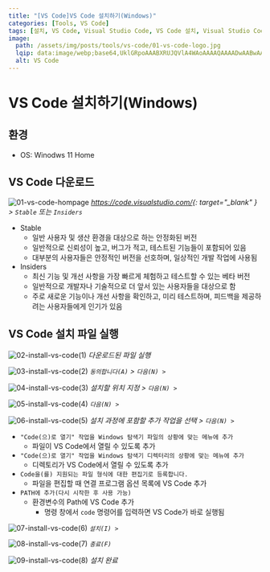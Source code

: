 ```yaml
---
title: "[VS Code]VS Code 설치하기(Windows)"
categories: [Tools, VS Code]
tags: [설치, VS Code, Visual Studio Code, VS Code 설치, Visual Studio Code 설치]
image:
  path: /assets/img/posts/tools/vs-code/01-vs-code-logo.jpg
  lqip: data:image/webp;base64,UklGRpoAAABXRUJQVlA4WAoAAAAQAAAADwAABwAAQUxQSDIAAAARL0AmbZurmr57yyIiqE8oiG0bejIYEQTgqiDA9vqnsUSI6H+oAERp2HZ65qP/VIAWAFZQOCBCAAAA8AEAnQEqEAAIAAVAfCWkAALp8sF8rgRgAP7o9FDvMCkMde9PK7euH5M1m6VWoDXf2FkP3BqV0ZYbO6NA/VFIAAAA
  alt: VS Code
---
```


# VS Code 설치하기(Windows)

## 환경
- OS: Winodws 11 Home

## VS Code 다운로드

![01-vs-code-hompage](/assets/img/posts/tools/vs-code/install-vs-code-on-windows/01-vs-code-hompage.jpg)
*<https://code.visualstudio.com/>{: target="_blank" } > `Stable` 또는 `Insiders`*

- Stable
	+ 일반 사용자 및 생산 환경을 대상으로 하는 안정화된 버전
	+ 일반적으로 신뢰성이 높고, 버그가 적고, 테스트된 기능들이 포함되어 있음
	+ 대부분의 사용자들은 안정적인 버전을 선호하며, 일상적인 개발 작업에 사용됨
- Insiders
	+ 최신 기능 및 개선 사항을 가장 빠르게 체험하고 테스트할 수 있는 베타 버전
	+ 일반적으로 개발자나 기술적으로 더 앞서 있는 사용자들을 대상으로 함
	+ 주로 새로운 기능이나 개선 사항을 확인하고, 미리 테스트하며, 피드백을 제공하려는 사용자들에게 인기가 있음

## VS Code 설치 파일 실행

![02-install-vs-code(1)](/assets/img/posts/tools/vs-code/install-vs-code-on-windows/02-install-vs-code(1).jpg)
*다운로드된 파일 실행*

![03-install-vs-code(2)](/assets/img/posts/tools/vs-code/install-vs-code-on-windows/03-install-vs-code(2).jpg)
*`동의합니다(A)` > `다음(N) >`*

![04-install-vs-code(3)](/assets/img/posts/tools/vs-code/install-vs-code-on-windows/04-install-vs-code(3).jpg)
*설치할 위치 지정 > `다음(N) >`*

![05-install-vs-code(4)](/assets/img/posts/tools/vs-code/install-vs-code-on-windows/05-install-vs-code(4).jpg)
*`다음(N) >`*

![06-install-vs-code(5)](/assets/img/posts/tools/vs-code/install-vs-code-on-windows/06-install-vs-code(5).jpg)
*설치 과정에 포함할 추가 작업을 선택 > `다음(N) >`*

- `"Code(으)로 열기" 작업을 Windows 탐색기 파일의 상황에 맞는 메뉴에 추가`
	+ 파일이 VS Code에서 열릴 수 있도록 추가
- `"Code(으)로 열기" 작업을 Windows 탐색기 디렉터리의 상황에 맞는 메뉴에 추가`
	+ 디렉토리가 VS Code에서 열릴 수 있도록 추가
- `Code을(를) 지원되는 파일 형식에 대한 편집기로 등록합니다.`
	+ 파일을 편집할 때 연결 프로그램 옵션 목록에 VS Code 추가
- `PATH에 추가(다시 시작한 후 사용 가능)`
	+ 환경변수의 Path에 VS Code 추가
		* 명령 창에서 `code` 명령어를 입력하면 VS Code가 바로 실행됨

![07-install-vs-code(6)](/assets/img/posts/tools/vs-code/install-vs-code-on-windows/07-install-vs-code(6).jpg)
*`설치(I) >`*

![08-install-vs-code(7)](/assets/img/posts/tools/vs-code/install-vs-code-on-windows/08-install-vs-code(7).jpg)
*`종료(F)`*

![09-install-vs-code(8)](/assets/img/posts/tools/vs-code/install-vs-code-on-windows/09-install-vs-code(8).jpg)
*설치 완료*